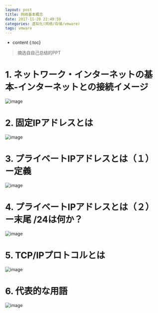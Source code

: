 ```yaml
---
layout: post
title: 网络基本概念
date: 2017-11-20 22:49:59
categories: 虚拟化(网络/存储/vmware)
tags: vmware
---
```

* content
{:toc}

> 摘选自自己总结的PPT

# 1. ネットワーク・インターネットの基本-インターネットとの接続イメージ

![image](https://user-images.githubusercontent.com/18595935/33131666-ab902e52-cfda-11e7-8a5f-40451d4965c3.png)

# 2. 固定IPアドレスとは

![image](https://user-images.githubusercontent.com/18595935/33131674-afa417f6-cfda-11e7-83c3-b8bc324761bb.png)

# 3. プライベートIPアドレスとは（１）ー定義

![image](https://user-images.githubusercontent.com/18595935/33131681-b3711d16-cfda-11e7-9b9d-c3a0012a1fcc.png)

# 4. プライベートIPアドレスとは（２）ー末尾 /24は何か？

![image](https://user-images.githubusercontent.com/18595935/33131685-b66f767a-cfda-11e7-979b-291a38d1c819.png)

# 5. TCP/IPプロトコルとは

![image](https://user-images.githubusercontent.com/18595935/33131687-b9051160-cfda-11e7-99c5-9dcda5cdf708.png)

# 6. 代表的な用語

![image](https://user-images.githubusercontent.com/18595935/33131690-bc8ad392-cfda-11e7-92e7-0badafd12a30.png)

